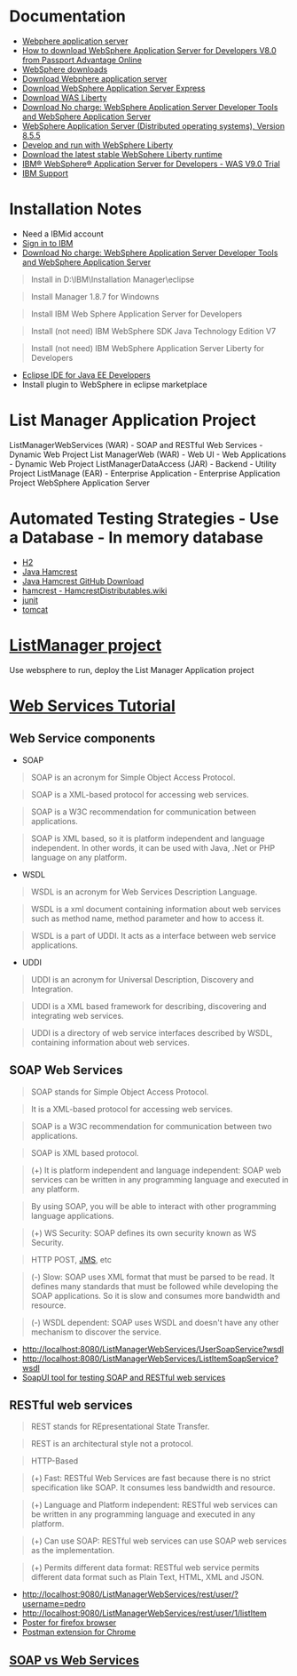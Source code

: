 # Documentation
- [Webphere application server](http://www-03.ibm.com/software/products/en/appserv-was)
- [How to download WebSphere Application Server for Developers V8.0 from Passport Advantage Online](http://www-01.ibm.com/support/docview.wss?uid=swg27021165)
- [WebSphere downloads](https://www.ibm.com/developerworks/websphere/downloads/index.html)
- [Download Webphere application server](https://www.ibm.com/developerworks/downloads/ws/was/)
- [Download WebSphere Application Server Express](https://www.ibm.com/developerworks/downloads/ws/wasexp/index.html)
- [Download WAS Liberty](https://developer.ibm.com/wasdev/downloads/)
- [Download No charge: WebSphere Application Server Developer Tools and WebSphere Application Server](https://www.ibm.com/developerworks/downloads/ws/wasdevelopers/index.html)
- [WebSphere Application Server (Distributed operating systems), Version 8.5.5](https://www.ibm.com/support/knowledgecenter/en/SSEQTP_8.5.5/com.ibm.websphere.base.doc/ae/welcome_base.html)
- [Develop and run with WebSphere Liberty](https://developer.ibm.com/wasdev/)
- [Download the latest stable WebSphere Liberty runtime](https://developer.ibm.com/wasdev/downloads/download-latest-stable-websphere-liberty-runtime/)
- [IBM® WebSphere® Application Server for Developers - WAS V9.0 Trial](http://www-03.ibm.com/software/products/en/appserv-was)
- [IBM Support](http://www-01.ibm.com/support/docview.wss?uid=swg27007791)

# Installation Notes
- Need a IBMid account
- [Sign in to IBM](https://www-947.ibm.com/account/userservices/jsp/login.jsp?persistPage=true&page=/FIM2/sps/auth%3FFedName%3DIBM_WWW2_SAML20_EXTERNAL%26FedId%3Duuid701ae4b7-0145-1247-9531-cc6b0728b53f&PD-REFERER=https://developer.ibm.com/wasdev/downloads/&error=)
- [Download No charge: WebSphere Application Server Developer Tools and WebSphere Application Server](https://www.ibm.com/developerworks/downloads/ws/wasdevelopers/index.html)
> Install in D:\IBM\Installation Manager\eclipse

> Install Manager 1.8.7 for Windowns

> Install IBM Web Sphere Application Server for Developers

> Install (not need) IBM WebSphere SDK Java Technology Edition V7

> Install (not need) IBM WebSphere Application Server Liberty for Developers
- [Eclipse IDE for Java EE Developers](http://www.eclipse.org/downloads/packages/eclipse-ide-java-ee-developers/keplersr2)
- Install plugin to WebSphere in eclipse marketplace

# List Manager Application Project
ListManagerWebServices (WAR) - SOAP and RESTful Web Services - Dynamic Web Project
List ManagerWeb (WAR) - Web UI - Web Applications - Dynamic Web Project
ListManagerDataAccess (JAR) - Backend - Utility Project
ListManage (EAR) - Enterprise Application - Enterprise Application Project
WebSphere Application Server 

# Automated Testing Strategies - Use a Database - In memory database
- [H2](http://www.h2database.com/html/download.html)
- [Java Hamcrest](http://hamcrest.org/JavaHamcrest/)
- [Java Hamcrest GitHub Download](https://github.com/hamcrest/JavaHamcrest)
- [hamcrest - HamcrestDistributables.wiki](https://code.google.com/archive/p/hamcrest/wikis/HamcrestDistributables.wiki)
- [junit](http://junit.org/junit4/)
- [tomcat](https://tomcat.apache.org/)

# [ListManager project](http://localhost:8080/ListManagerWeb/faces/login.xhtml)
Use websphere to run, deploy the List Manager Application project

# [Web Services Tutorial](https://www.javatpoint.com/web-services-tutorial)
## Web Service components
- SOAP
> SOAP is an acronym for Simple Object Access Protocol.

> SOAP is a XML-based protocol for accessing web services.

> SOAP is a W3C recommendation for communication between applications.

> SOAP is XML based, so it is platform independent and language independent. In other words, it can be used with Java, .Net or PHP language on any platform.


- WSDL
> WSDL is an acronym for Web Services Description Language.

> WSDL is a xml document containing information about web services such as method name, method parameter and how to access it.

> WSDL is a part of UDDI. It acts as a interface between web service applications.

- UDDI
> UDDI is an acronym for Universal Description, Discovery and Integration.

> UDDI is a XML based framework for describing, discovering and integrating web services.

> UDDI is a directory of web service interfaces described by WSDL, containing information about web services. 

## SOAP Web Services
> SOAP stands for Simple Object Access Protocol. 

> It is a XML-based protocol for accessing web services.

> SOAP is a W3C recommendation for communication between two applications.

> SOAP is XML based protocol. 

> (+) It is platform independent and language independent: SOAP web services can be written in any programming language and executed in any platform.

> By using SOAP, you will be able to interact with other programming language applications.

> (+) WS Security: SOAP defines its own security known as WS Security.

> HTTP POST, [JMS](https://www.javatpoint.com/jms-tutorial), etc

> (-) Slow: SOAP uses XML format that must be parsed to be read. It defines many standards that must be followed while developing the SOAP applications. So it is slow and consumes more bandwidth and resource.

> (-) WSDL dependent: SOAP uses WSDL and doesn't have any other mechanism to discover the service.

- [http://localhost:8080/ListManagerWebServices/UserSoapService?wsdl](http://localhost:8080/ListManagerWebServices/UserSoapService/UserSoapService.wsdl)
- [http://localhost:8080/ListManagerWebServices/ListItemSoapService?wsdl](http://localhost:8080/ListManagerWebServices/ListItemSoapService?ListItemSoapService.wsdl)
- [SoapUI tool for testing SOAP and RESTful web services](https://www.soapui.org/)

## RESTful web services
> REST stands for REpresentational State Transfer.

> REST is an architectural style not a protocol.

> HTTP-Based

> (+) Fast: RESTful Web Services are fast because there is no strict specification like SOAP. It consumes less bandwidth and resource.

> (+) Language and Platform independent: RESTful web services can be written in any programming language and executed in any platform.

> (+) Can use SOAP: RESTful web services can use SOAP web services as the implementation.

> (+) Permits different data format: RESTful web service permits different data format such as Plain Text, HTML, XML and JSON.

- [http://localhost:9080/ListManagerWebServices/rest/user/?username=pedro](http://localhost:8080/ListManagerWebServices/rest/user/?username=pedro)
- [http://localhost:9080/ListManagerWebServices/rest/user/1/listItem](http://localhost:9080/ListManagerWebServices/rest/user/1/listItem)
- [Poster for firefox browser](https://addons.mozilla.org/en-us/firefox/addon/poster/)
- [Postman extension for Chrome](https://www.getpostman.com/)

## [SOAP vs Web Services ](https://www.javatpoint.com/soap-vs-rest-web-services)